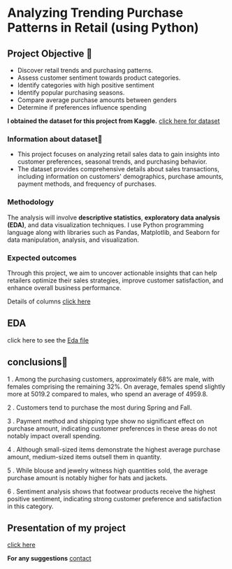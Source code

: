 # Analyzing Trending Purchase Patterns in Retail (using Python)
## Project Objective 🎯
- Discover retail trends and purchasing patterns.
- Assess customer sentiment towards product categories.
- Identify categories with high positive sentiment
- Identify popular purchasing seasons.
- Compare average purchase amounts between genders
- Determine if preferences influence spending

**I obtained the dataset for this project from Kaggle.**
[click here for dataset](https://www.kaggle.com/datasets/iamsouravbanerjee/customer-shopping-trends-dataset)

### Information about dataset📝

- This project focuses on analyzing retail sales data to gain insights into customer preferences, seasonal trends, and purchasing behavior.
- The dataset provides comprehensive details about sales transactions, including information on customers' demographics, purchase amounts, payment methods, and frequency of purchases.

### Methodology
The analysis will involve **descriptive statistics**, **exploratory data analysis (EDA)**, and data visualization techniques. I use Python programming language along with libraries such as Pandas, Matplotlib, and Seaborn for data manipulation, analysis, and visualization.

### Expected outcomes
Through this project, we aim to uncover actionable insights that can help retailers optimize their sales strategies, improve customer satisfaction, and enhance overall business performance.

Details of columns [click here](https://github.com/Susmita1703/Tracking-Trending-Purchase-Patterns-in-Retail-shopping/blob/main/Details%20of%20columns%20of%20retail%20sales%20data.docx)

## EDA  
click here to see the 
[Eda file](https://github.com/Susmita1703/Tracking-Trending-Purchase-Patterns-in-Retail-shopping/blob/main/Tracking%20shopping%20patterns%20of%20retail%20sales.ipynb)

## conclusions📌

1 . Among the purchasing customers, approximately 68% are male, with females comprising the remaining 32%. On average, females spend slightly more at 5019.2 compared to males, who spend an average of 4959.8.

2 . Customers tend to purchase the most during Spring and Fall.

3 . Payment method and shipping type show no significant effect on purchase amount, indicating customer preferences in these areas do not notably impact overall spending.

4 . Although small-sized items demonstrate the highest average purchase amount, medium-sized items outsell them in quantity.

5 . While blouse and jewelry witness high quantities sold, the average purchase amount is notably higher for hats and jackets.

6 . Sentiment analysis shows that footwear products receive the highest positive sentiment, indicating strong customer preference and satisfaction in this category.

  ## Presentation of my project
  [click here](https://github.com/Susmita1703/Tracking-Trending-Purchase-Patterns-in-Retail-shopping/blob/main/Tracking%20trending%20purchase%20in%20retail%20sales.pptx)

 **For any suggestions** 
  [contact](susmitapoddar1704@gmail.com)

    



 







   
